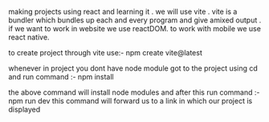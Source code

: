 making projects using react and learning it .
we will use vite .
vite is a bundler which bundles up each and every program and give amixed output .
if we want to work in website we use reactDOM. 
to work with mobile we use react native.


to create project through vite use:- npm create vite@latest

whenever in project you dont have node module got to the project using cd and run command :- npm install

the above command will install node modules and after this run command :- npm run dev 
this command will forward us to a link in which our project is displayed